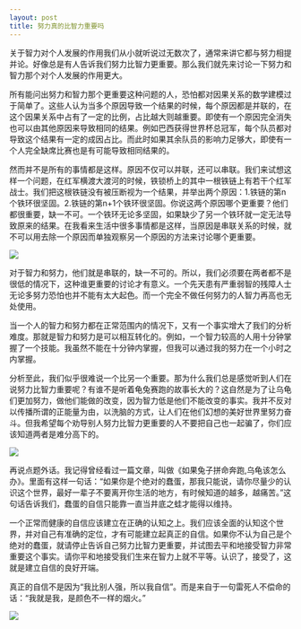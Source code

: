 ```yaml
---
layout: post
title: 努力真的比智力重要吗
---
```


关于智力对个人发展的作用我们从小就听说过无数次了，通常来讲它都与努力相提并论。好像总是有人告诉我们努力比智力更重要。那么我们就先来讨论一下努力和智力那个对个人发展的作用更大。

所有能问出努力和智力那个更重要这种问题的人，恐怕都对因果关系的数学建模过于简单了。这些人认为当多个原因导致一个结果的时候，每个原因都是并联的，在这个因果关系中占有了一定的比例，占比越大则越重要。即使有一个原因完全消失也可以由其他原因来导致相同的结果。例如巴西获得世界杯总冠军，每个队员都对导致这个结果有一定的成因占比。而此时如果其余队员的影响力足够大，即使有一个人完全缺席比赛也是有可能导致相同结果的。

然而并不是所有的事情都是这样。原因不仅可以并联，还可以串联。我们来试想这样一个问题，在红军横渡大渡河的时候，铁锁桥上的其中一根铁链上有若干个红军战士。我们把这根铁链没有被压断视为一个结果，并举出两个原因：1.铁链的第n个铁环很坚固。2.铁链的第n+1个铁环很坚固。你说这两个原因哪个更重要？他们都很重要，缺一不可。一个铁环无论多坚固，如果缺少了另一个铁环就一定无法导致原来的结果。在我看来生活中很多事情都是这样，当原因是串联关系的时候，就不可以用去除一个原因而单独观察另一个原因的方法来讨论哪个更重要。

<div class="row">
<div class="col-lg-12">
      <div class="thumbnail">
          <img src="{{site.img}}/iq1.jpg">
      </div>
</div>
</div>

对于智力和努力，他们就是串联的，缺一不可的。所以，我们必须要在两者都不是很低的情况下，这种谁更重要的讨论才有意义。一个先天患有严重弱智的残障人士无论多努力恐怕也并不能有太大起色。而一个完全不做任何努力的人智力再高也无处使用。

当一个人的智力和努力都在正常范围内的情况下，又有一个事实增大了我们的分析难度。那就是智力和努力是可以相互转化的。例如，一个智力较高的人用十分钟掌握了一个技能。我虽然不能在十分钟内掌握，但我可以通过我的努力在一个小时之内掌握。

分析至此，我们似乎很难说一个比另一个重要。那为什么我们总是感觉听到人们在说努力比智力重要呢？有谁不是听着龟兔赛跑的故事长大的？这自然是为了让乌龟们更加努力，做他们能做的改变，因为智力低是他们不能改变的事实。我并不反对以传播所谓的正能量为由，以洗脑的方式，让人们在他们幻想的美好世界里努力奋斗。但我希望每个劝导别人努力比智力更重要的人不要把自己也一起骗了，你们应该知道两者是难分高下的。

<div class="row">
<div class="col-lg-12">
      <div class="thumbnail">
          <img src="{{site.img}}/iq2.jpg">
      </div>
</div>
</div>

再说点题外话。我记得曾经看过一篇文章，叫做《如果兔子拼命奔跑,乌龟该怎么办》。里面有这样一句话：“如果你是个绝对的蠢蛋，那我只能说，请你尽量少的认识这个世界，最好一辈子不要离开你生活的地方，有时候知道的越多，越痛苦。”这句话告诉我们，蠢蛋的自信只能靠一直当井底之蛙才能得以维持。

一个正常而健康的自信应该建立在正确的认知之上。我们应该全面的认知这个世界，并对自己有准确的定位，才有可能建立起真正的自信。如果你不认为自己是个绝对的蠢蛋，就请停止告诉自己努力比智力更重要，并试图去平和地接受智力非常重要这个事实。请你平和地接受我们生来在智力上就不平等。认识了，接受了，这就是建立自信的良好开端。

真正的自信不是因为“我比别人强，所以我自信”。而是来自于一句雷死人不偿命的话：“我就是我，是颜色不一样的烟火。”

<div class="row">
<div class="col-lg-12">
      <div class="thumbnail">
          <img src="{{site.img}}/iq3.jpg">
      </div>
</div>
</div>
